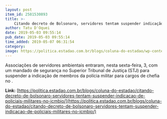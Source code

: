 ```yaml
---
layout: post
item_id: 2581530893
title: >-
    Citando decreto de Bolsonaro, servidores tentam suspender indicação de policiais militares no ICMBio
author: Tatu D'Oquei
date: 2019-05-03 09:55:14
pub_date: 2019-05-03 09:55:14
time_added: 2019-05-07 06:31:54
category: 
image: https://politica.estadao.com.br/blogs/coluna-do-estadao/wp-content/uploads/sites/352/2019/05/ricardo-salles.jpg
---
```


Associações de servidores ambientais entraram, nesta sexta-feira, 3, com um mandado de segurança no Superior Tribunal de Justiça (STJ) para suspender a indicação de membros da polícia militar para cargos de chefia no .

**Link:** [https://politica.estadao.com.br/blogs/coluna-do-estadao/citando-decreto-de-bolsonaro-servidores-tentam-suspender-indicacao-de-policiais-militares-no-icmbio/](https://politica.estadao.com.br/blogs/coluna-do-estadao/citando-decreto-de-bolsonaro-servidores-tentam-suspender-indicacao-de-policiais-militares-no-icmbio/)

